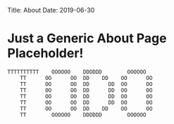 Title: About
Date: 2019-06-30

# Just a Generic About Page Placeholder!

```
TTTTTTTTTT    OOOOOO    DDDDDD        OOOOOO  
    TT      OO      OO  DD    DD    OO      OO
    TT      OO      OO  DD      DD  OO      OO
    TT      OO      OO  DD      DD  OO      OO
    TT      OO      OO  DD      DD  OO      OO
    TT      OO      OO  DD      DD  OO      OO
    TT      OO      OO  DD    DD    OO      OO
    TT        OOOOOO    DDDDDD        OOOOOO  
```
